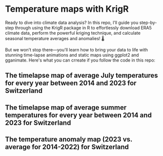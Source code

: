 # Temperature maps with KrigR

Ready to dive into climate data analysis? In this repo, I’ll guide you step-by-step through using the KrigR package in R to effortlessly download ERA5 climate data, perform the powerful kriging technique, and calculate seasonal temperature averages and anomalies! 🌡️ 

But we won’t stop there—you'll learn how to bring your data to life with stunning time-lapse animations and static maps using ggplot2 and gganimate.
Here's what you can crreate if you follow the code in this repo:

## The timelapse map of average July temperatures for every year between 2014 and 2023 for Switzerland 

## The timelapse map of average summer temperatures for every year between 2014 and 2023 for Switzerland 

## The temperature anomaly map (2023 vs. average for 2014-2022) for Switzerland 
